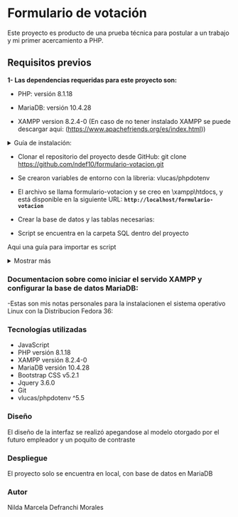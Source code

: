 # **Formulario de votación**

Este proyecto es producto de una prueba técnica para postular a un trabajo y mi primer acercamiento a PHP. 

## **Requisitos previos**

**1- Las dependencias requeridas para este proyecto son:**

- PHP: versión 8.1.18 

- MariaDB: versión 10.4.28

- XAMPP version 8.2.4-0 
(En caso de no tener instalado XAMPP se puede descargar aqui: (https://www.apachefriends.org/es/index.html))


<details>


<summary>Guía de instalación:</summary>

Luego de descargar ir a la terminal/Download

ponemos el siguiente comando: **sudo chmod +x ./xampp-linux-x64-8.2.4-0-installer.run** 

luego ejecutamos sudo **./xampp-linux-x64-8.2.4-0-installer.run**

y se abrirá una ventana donde solo debemos dar siguiente hasta terminar y cerrar.

para ejecutar la interfaz grafica se debe usar el sgte. comando: **sudo ./manager-linux-x64.run**

en la interfaz grafica, ir a **Manage Servers/start all** y activar los tres campos
(si la última no se activa, es que falta instalar lib, para eso, usa el siguiente comando:**sudo dnf install libnsl** y listo.

Para probar que XAMPP funciona, ir al navegador y poner la siguiente URL: http://localhost/dashboard/

ingresando a **phpMyAdmin** encontramos nuestro lugar de trabajo 


Configuracion global:

Ingresar con: **sudo nano /etc/profile**

no tocar nada y bajar al final donde pondremos lo siguiente: **export PATH=”$PATH:/opt/lampp/bin”**

volver al inicio y probar con este comando: **php —version**, si nos muestra la información es que ya esta configurado globalmente.


Para ingresar por la terminal:

- **sudo chown -R usuario:grupos /opt/lampp/htdocs**
(para saber cuál es tu usuario se usa: **whoami** y para ver los grupos: **groups usuario**)

con **dolphin .** ingresamos a la interfáz gráfica

</details>


- Clonar el repositorio del proyecto desde GitHub: git clone https://github.com/ndef10/formulario-votacion.git

- Se crearon variables de entorno con la libreria: vlucas/phpdotenv

- El archivo se llama formulario-votacion y se creo en \xampp\htdocs, y está disponible en la siguiente URL: **`http://localhost/formulario-votacion`** 

-  Crear la base de datos y las tablas necesarias:

- Script se encuentra en la carpeta SQL dentro del proyecto

Aqui una guía para importar es script

<details>
<summary>Mostrar más</summary>

Para importar un script SQL en una base de datos MariaDB, puedes seguir los siguientes pasos:

Asegúrate de tener instalado el sistema de gestión de base de datos MariaDB y de haber iniciado el servidor.

Abre una terminal o línea de comandos y accede al directorio donde se encuentra el archivo SQL que deseas importar.

Utiliza el comando mysql seguido de los parámetros necesarios para conectarte a la base de datos. Por ejemplo, si estás trabajando en localhost con el usuario "root" y sin contraseña, el comando sería:


mysql -u root -p
Si tienes una contraseña configurada para el usuario "root", se te solicitará ingresarla después de ejecutar el comando.

Una vez que estés conectado a la base de datos, puedes importar el script SQL utilizando el comando source seguido de la ruta completa del archivo SQL. Por ejemplo:


source /ruta/al/archivo.sql
Asegúrate de reemplazar /ruta/al/archivo.sql con la ruta correcta hacia tu archivo SQL.

El comando source ejecutará el script SQL y comenzará a importar las instrucciones y datos en la base de datos. Dependiendo del tamaño del archivo y la cantidad de instrucciones, esto puede llevar algún tiempo.

Una vez que el proceso de importación haya finalizado, recibirás un mensaje indicando que se ha importado correctamente.

Es importante tener en cuenta que al importar un script SQL, este puede contener instrucciones para crear tablas, insertar datos, definir relaciones y realizar otras operaciones relacionadas con la base de datos. Asegúrate de que el script SQL sea compatible con la versión de MariaDB que estás utilizando y que estés importando en la base de datos correcta.

Recuerda que es recomendable realizar una copia de seguridad de tu base de datos antes de realizar cualquier importación o modificación importante.

</details>



### Documentacion sobre como iniciar el servido XAMPP y configurar la base de datos MariaDB:

-Estas son mis notas personales para la instalacionen el sistema operativo Linux con la Distribucion Fedora 36:




### **Tecnologías utilizadas**

- JavaScript
- PHP versión 8.1.18
- XAMPP versión 8.2.4-0
- MariaDB versión 10.4.28
- Bootstrap CSS v5.2.1
- Jquery 3.6.0 
- Git
- vlucas/phpdotenv ^5.5



### **Diseño**

El diseño de la interfaz se realizó apegandose al modelo otorgado por el futuro empleador y un poquito de contraste



### **Despliegue**

El proyecto solo se encuentra en local, con base de datos en MariaDB



### **Autor**

Nilda Marcela Defranchi Morales